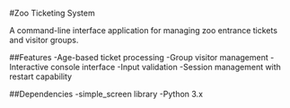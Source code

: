 #Zoo Ticketing System

A command-line interface application for managing zoo entrance tickets and visitor groups.

##Features
-Age-based ticket processing
-Group visitor management
-Interactive console interface
-Input validation
-Session management with restart capability

##Dependencies
-simple_screen library
-Python 3.x
